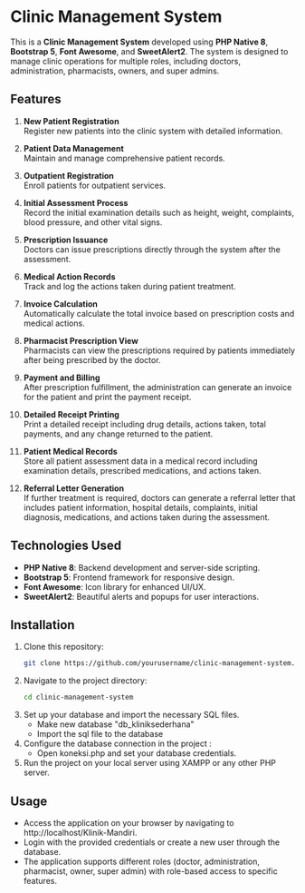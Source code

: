 # Clinic Management System

This is a **Clinic Management System** developed using **PHP Native 8**, **Bootstrap 5**, **Font Awesome**, and **SweetAlert2**. The system is designed to manage clinic operations for multiple roles, including doctors, administration, pharmacists, owners, and super admins.

## Features

1. **New Patient Registration**  
   Register new patients into the clinic system with detailed information.
   
2. **Patient Data Management**  
   Maintain and manage comprehensive patient records.

3. **Outpatient Registration**  
   Enroll patients for outpatient services.

4. **Initial Assessment Process**  
   Record the initial examination details such as height, weight, complaints, blood pressure, and other vital signs.

5. **Prescription Issuance**  
   Doctors can issue prescriptions directly through the system after the assessment.

6. **Medical Action Records**  
   Track and log the actions taken during patient treatment.

7. **Invoice Calculation**  
   Automatically calculate the total invoice based on prescription costs and medical actions.

8. **Pharmacist Prescription View**  
   Pharmacists can view the prescriptions required by patients immediately after being prescribed by the doctor.

9. **Payment and Billing**  
   After prescription fulfillment, the administration can generate an invoice for the patient and print the payment receipt.

10. **Detailed Receipt Printing**  
    Print a detailed receipt including drug details, actions taken, total payments, and any change returned to the patient.

11. **Patient Medical Records**  
    Store all patient assessment data in a medical record including examination details, prescribed medications, and actions taken.

12. **Referral Letter Generation**  
    If further treatment is required, doctors can generate a referral letter that includes patient information, hospital details, complaints, initial diagnosis, medications, and actions taken during the assessment.

## Technologies Used

- **PHP Native 8**: Backend development and server-side scripting.
- **Bootstrap 5**: Frontend framework for responsive design.
- **Font Awesome**: Icon library for enhanced UI/UX.
- **SweetAlert2**: Beautiful alerts and popups for user interactions.

## Installation

1. Clone this repository:
   ```bash
   git clone https://github.com/yourusername/clinic-management-system.git
2. Navigate to the project directory:
   ```bash
   cd clinic-management-system
3. Set up your database and import the necessary SQL files.
   - Make new database "db_kliniksederhana"
   - Import the sql file to the database
4. Configure the database connection in the project :
   - Open koneksi.php and set your database credentials.
5. Run the project on your local server using XAMPP or any other PHP server.

## Usage

- Access the application on your browser by navigating to http://localhost/Klinik-Mandiri.
- Login with the provided credentials or create a new user through the database.
- The application supports different roles (doctor, administration, pharmacist, owner, super admin) with role-based access to specific features.
